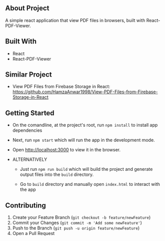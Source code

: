 ## About Project

A simple react application that view PDF files in browsers, built with React-PDF-Viewer.

## Built With

* React
* React-PDF-Viewer

## Similar Project

* View PDF Files from Firebase Storage in React: https://github.com/HamzaAnwar1998/View-PDF-Files-from-Firebase-Storage-in-React

## Getting Started

* On the comandline, at the project's root, run ```npm install``` to install app dependencies

* Next, run ```npm start``` which will run the app in the development mode.

* Open [http://localhost:3000](http://localhost:3000) to view it in the browser.

* ALTERNATIVELY

  * Just run ```npm run build``` which will build the project and generate output files into the ```build``` directory.

  * Go to ```build``` directory and manually open ```index.html``` to interact with the app


## Contributing

  1. Create your Feature Branch (`git checkout -b feature/newFeature`)
  2. Commit your Changes (`git commit -m 'Add some newFeature'`)
  3. Push to the Branch (`git push -u origin feature/newFeature`)
  4. Open a Pull Request

